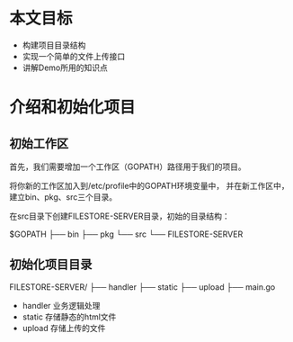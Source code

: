 # 本文目标
- 构建项目目录结构
- 实现一个简单的文件上传接口
- 讲解Demo所用的知识点

# 介绍和初始化项目

## 初始工作区
首先，我们需要增加一个工作区（GOPATH）路径用于我们的项目。

将你新的工作区加入到/etc/profile中的GOPATH环境变量中， 并在新工作区中，建立bin、pkg、src三个目录。

在src目录下创建FILESTORE-SERVER目录，初始的目录结构：

$GOPATH
├── bin
├── pkg
└── src
    └── FILESTORE-SERVER
	
## 初始化项目目录	
FILESTORE-SERVER/
├── handler
├── static
├── upload
├── main.go

- handler 业务逻辑处理
- static 存储静态的html文件
- upload 存储上传的文件